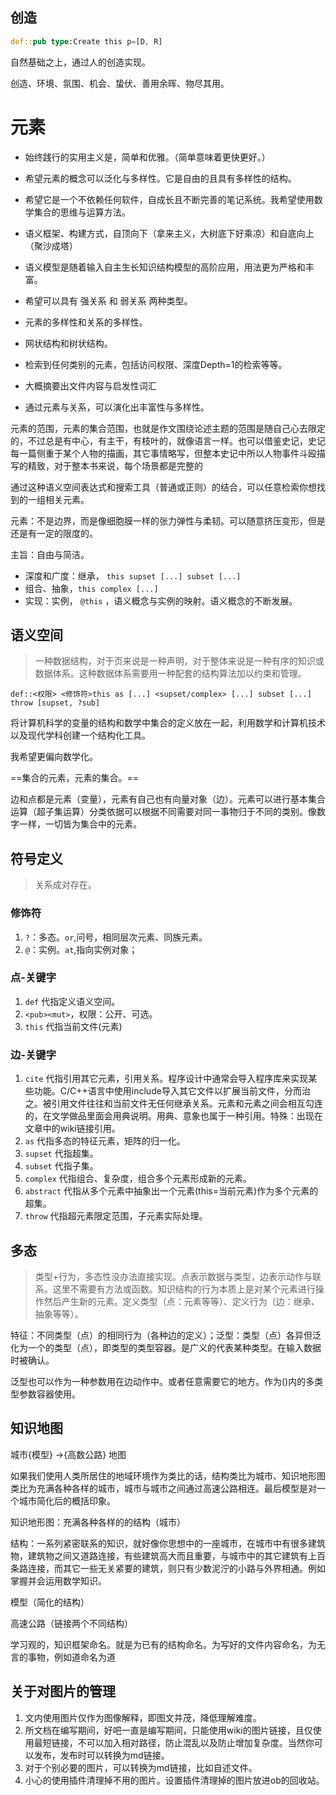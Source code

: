 ## 创造

```rs
def::pub type:Create this p=[D, R]
```

自然基础之上，通过人的创造实现。

创造、环境、氛围、机会、蛰伏、善用余晖、物尽其用。

# 元素

- 始终践行的实用主义是，简单和优雅。（简单意味着更快更好。）
- 希望元素的概念可以泛化与多样性。它是自由的且具有多样性的结构。
- 希望它是一个不依赖任何软件，自成长且不断完善的笔记系统。我希望使用数学集合的思维与运算方法。
- 语义框架、构建方式，自顶向下（拿来主义，大树底下好乘凉）和自底向上（聚沙成塔）
- 语义模型是随着输入自主生长知识结构模型的高阶应用，用法更为严格和丰富。
- 希望可以具有 强关系 和 弱关系 两种类型。
- 元素的多样性和关系的多样性。


- 网状结构和树状结构。
- 检索到任何类别的元素，包括访问权限、深度Depth=1的检索等等。
- 大概摘要出文件内容与启发性词汇
- 通过元素与关系，可以演化出丰富性与多样性。


元素的范围，元素的集合范围，也就是作文围绕论述主题的范围是随自己心去限定的，不过总是有中心，有主干，有枝叶的，就像语言一样。也可以借鉴史记，史记每一篇侧重于某个人物的描画，其它事情略写，但整本史记中所以人物事件斗殴描写的精致，对于整本书来说，每个场景都是完整的

通过这种语义空间表达式和搜索工具（普通或正则）的结合，可以任意检索你想找到的一组相关元素。

元素：不是边界，而是像细胞膜一样的张力弹性与柔韧。可以随意挤压变形，但是还是有一定的限度的。

主旨：自由与简洁。


- 深度和广度：继承，  `this supset [...] subset [...]`
- 组合、抽象，`this complex [...]`
- 实现：实例， `@this` ，语义概念与实例的映射。语义概念的不断发展。


## 语义空间

> 一种数据结构，对于页来说是一种声明，对于整体来说是一种有序的知识或数据体系。这种数据体系需要用一种配套的结构算法加以约束和管理。

`def::<权限> <修饰符>this as [...] <supset/complex> [...] subset [...] throw [supset, ?sub]`

将计算机科学的变量的结构和数学中集合的定义放在一起，利用数学和计算机技术以及现代学科创建一个结构化工具。

我希望更偏向数学化。

==集合的元素，元素的集合。==

边和点都是元素（变量），元素有自己也有向量对象（边）。元素可以进行基本集合运算（超子集运算）分类依据可以根据不同需要对同一事物归于不同的类别。像数字一样，一切皆为集合中的元素。

## 符号定义

> 关系成对存在。

### 修饰符

1. `?`：多态。`or`,问号，相同层次元素、同族元素。
2. `@`：实例。`at`,指向实例对象；

### 点-关键字

1. `def` 代指定义语义空间。
2. `<pub><mut>`，权限：公开、可选。
3. `this` 代指当前文件(元素)


### 边-关键字

1. `cite` 代指引用其它元素，引用关系。程序设计中通常会导入程序库来实现某些功能。C/C++语言中使用include导入其它文件以扩展当前文件，分而治之。被引用文件往往和当前文件无任何继承关系。元素和元素之间会相互勾连的，在文学做品里面会用典说明。用典、意象也属于一种引用。特殊：出现在文章中的wiki链接引用。
2. `as` 代指多态的特征元素，矩阵的归一化。
3. `supset` 代指超集。
4. `subset` 代指子集。
5. `complex` 代指组合、复杂度，组合多个元素形成新的元素。
6. `abstract` 代指从多个元素中抽象出一个元素(this=当前元素)作为多个元素的超集。
7. `throw` 代指超元素限定范围，子元素实际处理。


## 多态

> 类型+行为，多态性没办法直接实现。点表示数据与类型，边表示动作与联系。这里不需要有方法或函数。知识结构的行为本质上是对某个元素进行操作然后产生新的元素。定义类型（点：元素等等）、定义行为（边：继承、抽象等等）。

特征：不同类型（点）的相同行为（各种边的定义）；泛型：类型（点）各异但泛化为一个的类型（点），即类型的类型容器。是广义的代表某种类型。在输入数据时被确认。

泛型也可以作为一种参数用在边动作中。或者任意需要它的地方。作为()内的多类型参数容器使用。


## 知识地图

城市{模型} ->{高数公路} 地图

如果我们使用人类所居住的地域环境作为类比的话，结构类比为城市、知识地形图类比为充满各种各样的城市，城市与城市之间通过高速公路相连。最后模型是对一个城市简化后的概括印象。

知识地形图：充满各种各样的的结构（城市）

结构：一系列紧密联系的知识，就好像你思想中的一座城市，在城市中有很多建筑物，建筑物之间又道路连接，有些建筑高大而且重要，与城市中的其它建筑有上百条路连接，而其它一些无关紧要的建筑，则只有少数泥泞的小路与外界相通。例如掌握并会运用数学知识。

模型（简化的结构）

高速公路（链接两个不同结构）

学习观的，知识框架命名。就是为已有的结构命名。为写好的文件内容命名，为无言的事物，例如道命名为道


## 关于对图片的管理

1. 文内使用图片仅作为图像解释，即图文并茂，降低理解难度。
2. 所文档在编写期间，好吧一直是编写期间，只能使用wiki的图片链接，且仅使用最短链接，不可以加入相对路径，防止混乱以及防止增加复杂度。当然你可以发布，发布时可以转换为md链接。
3. 对于个别必要的图片，可以转换为md链接，比如自述文件。
4. 小心的使用插件清理掉不用的图片。设置插件清理掉的图片放进ob的回收站。
